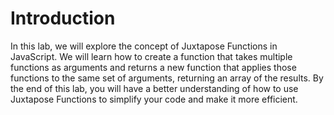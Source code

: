 # Introduction

In this lab, we will explore the concept of Juxtapose Functions in JavaScript. We will learn how to create a function that takes multiple functions as arguments and returns a new function that applies those functions to the same set of arguments, returning an array of the results. By the end of this lab, you will have a better understanding of how to use Juxtapose Functions to simplify your code and make it more efficient.
